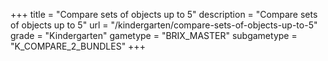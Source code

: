 +++
title = "Compare sets of objects up to 5"
description = "Compare sets of objects up to 5"
url = "/kindergarten/compare-sets-of-objects-up-to-5"
grade = "Kindergarten"
gametype = "BRIX_MASTER"
subgametype = "K_COMPARE_2_BUNDLES"
+++